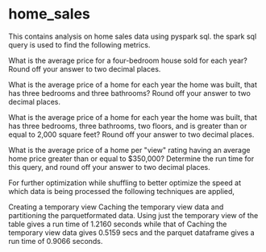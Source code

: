 # home_sales
This contains analysis on home sales data using pyspark sql. the spark sql query is used to find the following metrics.

What is the average price for a four-bedroom house sold for each year? Round off your answer to two decimal places.

What is the average price of a home for each year the home was built, that has three bedrooms and three bathrooms? Round off your answer to two decimal places.

What is the average price of a home for each year the home was built, that has three bedrooms, three bathrooms, two floors, and is greater than or equal to 2,000 square feet? Round off your answer to two decimal places.

What is the average price of a home per "view" rating having an average home price greater than or equal to $350,000? Determine the run time for this query, and round off your answer to two decimal places.


For further optimization while shuffling to better optimize the speed at which data is being processed the following techniques are applied, 

Creating a temporary view 
Caching the temporary view data and partitioning the parquetformated data. Using just the temporary view of the table gives a run time of 1.2160 seconds while that of Caching the temporary view data gives 0.5159 secs and the parquet dataframe gives 
a run time of 0.9066 seconds.

